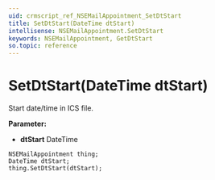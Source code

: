 ```yaml
---
uid: crmscript_ref_NSEMailAppointment_SetDtStart
title: SetDtStart(DateTime dtStart)
intellisense: NSEMailAppointment.SetDtStart
keywords: NSEMailAppointment, GetDtStart
so.topic: reference
---
```


# SetDtStart(DateTime dtStart)

Start date/time in ICS file.

**Parameter:** 
 - **dtStart** DateTime

```crmscript
NSEMailAppointment thing;
DateTime dtStart;
thing.SetDtStart(dtStart);
```

